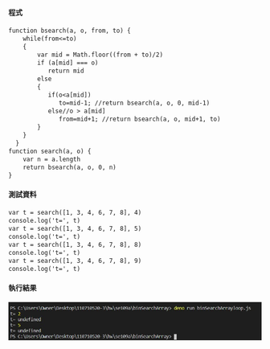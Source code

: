 #### 程式
```
function bsearch(a, o, from, to) {
    while(from<=to)
    {
        var mid = Math.floor((from + to)/2)
        if (a[mid] === o)
           return mid
        else
        {
           if(o<a[mid])
              to=mid-1; //return bsearch(a, o, 0, mid-1)
           else//o > a[mid]
              from=mid+1; //return bsearch(a, o, mid+1, to)
        }
    }
  }
function search(a, o) {
    var n = a.length
    return bsearch(a, o, 0, n)
}
```
#### 測試資料
```
var t = search([1, 3, 4, 6, 7, 8], 4)
console.log('t=', t)
var t = search([1, 3, 4, 6, 7, 8], 5)
console.log('t=', t)
var t = search([1, 3, 4, 6, 7, 8], 8)
console.log('t=', t)
var t = search([1, 3, 4, 6, 7, 8], 9)
console.log('t=', t)
```
  
#### 執行結果
<img src="https://github.com/syuan0327/se109a/blob/master/binSearchArray/loop.JPG?raw=true">

